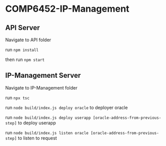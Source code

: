 # COMP6452-IP-Management

## API Server
Navigate to API folder

run `npm install`

then run `npm start`


## IP-Management Server
Navigate to IP-Management folder

run `npx tsc`

run `node build/index.js deploy oracle` to deployer oracle

run `node build/index.js deploy userapp [oracle-address-from-previous-step]` to deploy userapp

run `node build/index.js listen oracle [oracle-address-from-previous-step]` to listen to request
